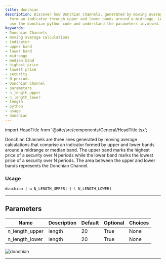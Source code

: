 ```yaml
---
title: donchian
description: Discover how Donchian Channels, generated by moving average calculations,
  form an indicator through upper and lower bands around a midrange. Learn how to
  use the donchian python code and understand the parameters involved.
keywords:
- Donchian Channels
- moving average calculations
- indicator
- upper band
- lower band
- midrange
- median band
- highest price
- lowest price
- security
- N periods
- Donchian Channel
- parameters
- n_length_upper
- n_length_lower
- length
- python
- usage
- donchian
---
```


import HeadTitle from '@site/src/components/General/HeadTitle.tsx';

<HeadTitle title="forex/ta/donchian - Reference | OpenBB Terminal Docs" />

Donchian Channels are three lines generated by moving average calculations that comprise an indicator formed by upper and lower bands around a midrange or median band. The upper band marks the highest price of a security over N periods while the lower band marks the lowest price of a security over N periods. The area between the upper and lower bands represents the Donchian Channel.

### Usage

```python
donchian [-u N_LENGTH_UPPER] [-l N_LENGTH_LOWER]
```

---

## Parameters

| Name | Description | Default | Optional | Choices |
| ---- | ----------- | ------- | -------- | ------- |
| n_length_upper | length | 20 | True | None |
| n_length_lower | length | 20 | True | None |

![donchian](https://user-images.githubusercontent.com/46355364/154310472-6cd5805f-b87f-4668-85a1-3e5dd7267848.png)

---
